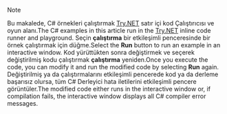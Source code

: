 
> [!NOTE]
> <span data-ttu-id="03d27-101">Bu makalede, C# örnekleri çalıştırmak [Try.NET](https://try.dot.net) satır içi kod Çalıştırıcısı ve oyun alanı.</span><span class="sxs-lookup"><span data-stu-id="03d27-101">The C# examples in this article run in the [Try.NET](https://try.dot.net) inline code runner and playground.</span></span> <span data-ttu-id="03d27-102">Seçin **çalıştırma** bir etkileşimli penceresinde bir örnek çalıştırmak için düğme.</span><span class="sxs-lookup"><span data-stu-id="03d27-102">Select the **Run** button to run an example in an interactive window.</span></span> <span data-ttu-id="03d27-103">Kod yürüttükten sonra değiştirmek ve seçerek değiştirilmiş kodu çalıştırmak **çalıştırma** yeniden.</span><span class="sxs-lookup"><span data-stu-id="03d27-103">Once you execute the code, you can modify it and run the modified code by selecting **Run** again.</span></span> <span data-ttu-id="03d27-104">Değiştirilmiş ya da çalıştırmalarını etkileşimli pencerede kod ya da derleme başarısız olursa, tüm C# Derleyici hata iletilerini etkileşimli pencere görüntüler.</span><span class="sxs-lookup"><span data-stu-id="03d27-104">The modified code either runs in the interactive window or, if compilation fails, the interactive window displays all C# compiler error messages.</span></span>  
